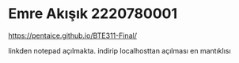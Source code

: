 # Emre Akışık 2220780001

https://pentaice.github.io/BTE311-Final/

linkden notepad açılmakta. indirip localhosttan açılması en mantıklısı 
